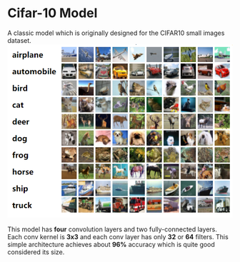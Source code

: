 # Cifar-10 Model

A classic model which is originally designed for the CIFAR10 small images dataset.
![](./cifar10.PNG)

This model has **four** convolution layers and two fully-connected layers. Each conv kernel is **3x3** and each conv layer has only **32** or **64** filters. This simple architecture achieves about **96%** accuracy which is quite good considered its size.

